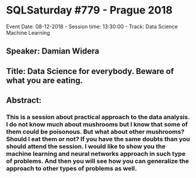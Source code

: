 # SQLSaturday #779 - Prague 2018
Event Date: 08-12-2018 - Session time: 13:30:00 - Track: Data Science  Machine Learning
## Speaker: Damian Widera
## Title: Data Science for everybody. Beware of what you are eating.
## Abstract:
### This is a session about practical approach to the data analysis. I do not know much about mushrooms but I know that some of them could be poisonous. But what about other mushrooms? Should I eat them or not? If you have the same doubts than you should attend the session. I would like to  show you the machine learning and neural networks approach in such type of problems. And then you will see how you can generalize the approach to other types of problems as well.
